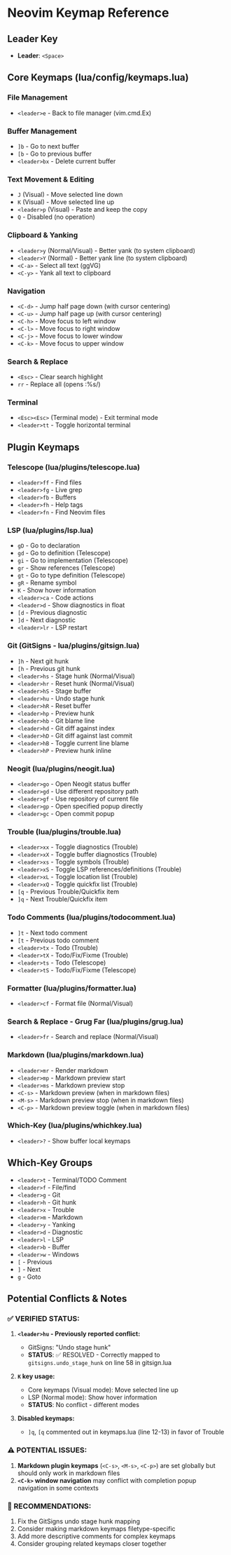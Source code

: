 # Neovim Keymap Reference

## Leader Key
- **Leader**: `<Space>`

## Core Keymaps (lua/config/keymaps.lua)

### File Management
- `<leader>e` - Back to file manager (vim.cmd.Ex)

### Buffer Management
- `]b` - Go to next buffer
- `[b` - Go to previous buffer
- `<leader>bx` - Delete current buffer

### Text Movement & Editing
- `J` (Visual) - Move selected line down
- `K` (Visual) - Move selected line up
- `<leader>p` (Visual) - Paste and keep the copy
- `Q` - Disabled (no operation)

### Clipboard & Yanking
- `<leader>y` (Normal/Visual) - Better yank (to system clipboard)
- `<leader>Y` (Normal) - Better yank line (to system clipboard)
- `<C-a>` - Select all text (ggVG)
- `<C-y>` - Yank all text to clipboard

### Navigation
- `<C-d>` - Jump half page down (with cursor centering)
- `<C-u>` - Jump half page up (with cursor centering)
- `<C-h>` - Move focus to left window
- `<C-l>` - Move focus to right window
- `<C-j>` - Move focus to lower window
- `<C-k>` - Move focus to upper window

### Search & Replace
- `<Esc>` - Clear search highlight
- `rr` - Replace all (opens :%s/)

### Terminal
- `<Esc><Esc>` (Terminal mode) - Exit terminal mode
- `<leader>tt` - Toggle horizontal terminal

## Plugin Keymaps

### Telescope (lua/plugins/telescope.lua)
- `<leader>ff` - Find files
- `<leader>fg` - Live grep
- `<leader>fb` - Buffers
- `<leader>fh` - Help tags
- `<leader>fn` - Find Neovim files

### LSP (lua/plugins/lsp.lua)
- `gD` - Go to declaration
- `gd` - Go to definition (Telescope)
- `gi` - Go to implementation (Telescope)
- `gr` - Show references (Telescope)
- `gt` - Go to type definition (Telescope)
- `gR` - Rename symbol
- `K` - Show hover information
- `<leader>ca` - Code actions
- `<leader>d` - Show diagnostics in float
- `[d` - Previous diagnostic
- `]d` - Next diagnostic
- `<leader>lr` - LSP restart

### Git (GitSigns - lua/plugins/gitsign.lua)
- `]h` - Next git hunk
- `[h` - Previous git hunk
- `<leader>hs` - Stage hunk (Normal/Visual)
- `<leader>hr` - Reset hunk (Normal/Visual)
- `<leader>hS` - Stage buffer
- `<leader>hu` - Undo stage hunk
- `<leader>hR` - Reset buffer
- `<leader>hp` - Preview hunk
- `<leader>hb` - Git blame line
- `<leader>hd` - Git diff against index
- `<leader>hD` - Git diff against last commit
- `<leader>hB` - Toggle current line blame
- `<leader>hP` - Preview hunk inline

### Neogit (lua/plugins/neogit.lua)
- `<leader>go` - Open Neogit status buffer
- `<leader>gd` - Use different repository path
- `<leader>gf` - Use repository of current file
- `<leader>gp` - Open specified popup directly
- `<leader>gc` - Open commit popup

### Trouble (lua/plugins/trouble.lua)
- `<leader>xx` - Toggle diagnostics (Trouble)
- `<leader>xX` - Toggle buffer diagnostics (Trouble)
- `<leader>xs` - Toggle symbols (Trouble)
- `<leader>xS` - Toggle LSP references/definitions (Trouble)
- `<leader>xL` - Toggle location list (Trouble)
- `<leader>xQ` - Toggle quickfix list (Trouble)
- `[q` - Previous Trouble/Quickfix item
- `]q` - Next Trouble/Quickfix item

### Todo Comments (lua/plugins/todocomment.lua)
- `]t` - Next todo comment
- `[t` - Previous todo comment
- `<leader>tx` - Todo (Trouble)
- `<leader>tX` - Todo/Fix/Fixme (Trouble)
- `<leader>ts` - Todo (Telescope)
- `<leader>tS` - Todo/Fix/Fixme (Telescope)

### Formatter (lua/plugins/formatter.lua)
- `<leader>cf` - Format file (Normal/Visual)

### Search & Replace - Grug Far (lua/plugins/grug.lua)
- `<leader>fr` - Search and replace (Normal/Visual)

### Markdown (lua/plugins/markdown.lua)
- `<leader>mr` - Render markdown
- `<leader>mp` - Markdown preview start
- `<leader>ms` - Markdown preview stop
- `<C-s>` - Markdown preview (when in markdown files)
- `<M-s>` - Markdown preview stop (when in markdown files)
- `<C-p>` - Markdown preview toggle (when in markdown files)

### Which-Key (lua/plugins/whichkey.lua)
- `<leader>?` - Show buffer local keymaps

## Which-Key Groups
- `<leader>t` - Terminal/TODO Comment
- `<leader>f` - File/find
- `<leader>g` - Git
- `<leader>h` - Git hunk
- `<leader>x` - Trouble
- `<leader>m` - Markdown
- `<leader>y` - Yanking
- `<leader>d` - Diagnostic
- `<leader>l` - LSP
- `<leader>b` - Buffer
- `<leader>w` - Windows
- `[` - Previous
- `]` - Next
- `g` - Goto

## Potential Conflicts & Notes

### ✅ VERIFIED STATUS:

1. **`<leader>hu` - Previously reported conflict:**
   - GitSigns: "Undo stage hunk" 
   - **STATUS**: ✅ RESOLVED - Correctly mapped to `gitsigns.undo_stage_hunk` on line 58 in gitsign.lua

2. **`K` key usage:**
   - Core keymaps (Visual mode): Move selected line up
   - LSP (Normal mode): Show hover information
   - **STATUS**: No conflict - different modes

3. **Disabled keymaps:**
   - `]q`, `[q` commented out in keymaps.lua (line 12-13) in favor of Trouble

### ⚠️  POTENTIAL ISSUES:

1. **Markdown plugin keymaps** (`<C-s>`, `<M-s>`, `<C-p>`) are set globally but should only work in markdown files
2. **`<C-k>` window navigation** may conflict with completion popup navigation in some contexts

### 🎯 RECOMMENDATIONS:

1. Fix the GitSigns undo stage hunk mapping
2. Consider making markdown keymaps filetype-specific
3. Add more descriptive comments for complex keymaps
4. Consider grouping related keymaps closer together